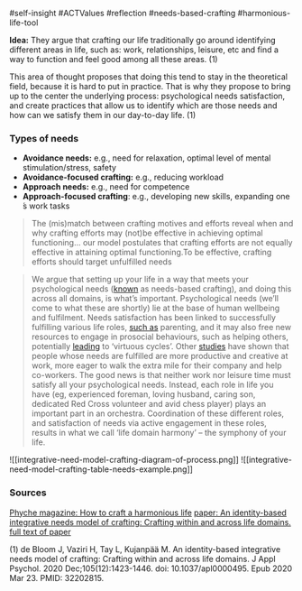#self-insight #ACTValues #reflection #needs-based-crafting #harmonious-life-tool



**Idea:**
They argue that crafting our life traditionally go around identifying different areas in life, such as: work, relationships, leisure, etc and find a way to function and feel good among all these areas. (1) 

This area of thought proposes that doing this tend to stay in the theoretical field, because it is hard to put in practice.  That is why they propose to bring up to the center the underlying process: psychological needs satisfaction, and create practices that allow us to identify which are those needs and how can we satisfy them in our day-to-day life. (1) 


### Types of needs

* **Avoidance needs:** e.g., need for relaxation, optimal level of mental stimulation/stress, safety
* **Avoidance-focused crafting:** e.g., reducing workload
* **Approach needs:** e.g., need for competence
* **Approach-focused crafting**: e.g., developing new skills, expanding one ́s work tasks

> The (mis)match between crafting motives and efforts reveal when and why crafting efforts may (not)be effective in achieving optimal functioning... our model postulates that crafting efforts are not equally effective in attaining optimal functioning.To be effective, crafting efforts should target unfulfilled needs




> We argue that setting up your life in a way that meets your psychological needs ([known](https://psycnet.apa.org/record/2020-20229-001) as needs-based crafting), and doing this across all domains, is what’s important. Psychological needs (we’ll come to what these are shortly) lie at the base of human wellbeing and fulfilment. Needs satisfaction has been linked to successfully fulfilling various life roles, [such as](https://www.tandfonline.com/doi/full/10.1080/15374416.2013.769171) parenting, and it may also free new resources to engage in prosocial behaviours, such as helping others, potentially [leading](https://pubmed.ncbi.nlm.nih.gov/30640494/) to ‘virtuous cycles’. Other [studies](https://link.springer.com/article/10.1007/s11031-016-9578-2) have shown that people whose needs are fulfilled are more productive and creative at work, more eager to walk the extra mile for their company and help co-workers.
> The good news is that neither work nor leisure time must satisfy all your psychological needs. Instead, each role in life you have (eg, experienced foreman, loving husband, caring son, dedicated Red Cross volunteer and avid chess player) plays an important part in an orchestra. Coordination of these different roles, and satisfaction of needs via active engagement in these roles, results in what we call ‘life domain harmony’ – the symphony of your life.


![[integrative-need-model-crafting-diagram-of-process.png]]
![[integrative-need-model-crafting-table-needs-example.png]]

### Sources

[Phyche magazine: How to craft a harmonious life](https://psyche.co/guides/why-you-should-forget-work-life-balance-in-crafting-a-good-life)
[paper: An identity-based integrative needs model of crafting: Crafting within and across life domains.](https://psycnet.apa.org/record/2020-20229-001) [full text of paper](https://core.ac.uk/reader/322611580)



(1) de Bloom J, Vaziri H, Tay L, Kujanpää M. An identity-based integrative needs model of crafting: Crafting within and across life domains. J Appl Psychol. 2020 Dec;105(12):1423-1446. doi: 10.1037/apl0000495. Epub 2020 Mar 23. PMID: 32202815.